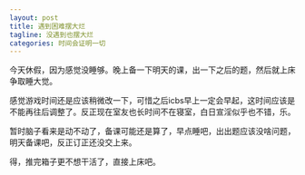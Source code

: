 ```yaml
---
layout: post
title: 遇到困难摆大烂
tagline: 没遇到也摆大烂
categories: 时间会证明一切
---
```


今天休假，因为感觉没睡够。晚上备一下明天的课，出一下之后的题，然后就上床争取睡大觉。

感觉游戏时间还是应该稍微改一下，可惜之后icbs早上一定会早起，这时间应该是不能再往后调整了。反正现在室友也长时间不在寝室，白日宣淫似乎也不错，乐。

暂时脑子看来是动不动了，备课可能还是算了，早点睡吧，出出题应该没啥问题，明天备课吧，反正订正还没交上来。

得，推完箱子更不想干活了，直接上床吧。
